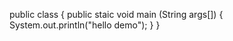 public class 
{
      public staic void main (String args[])
     {
        System.out.println("hello demo");
     }
 }
